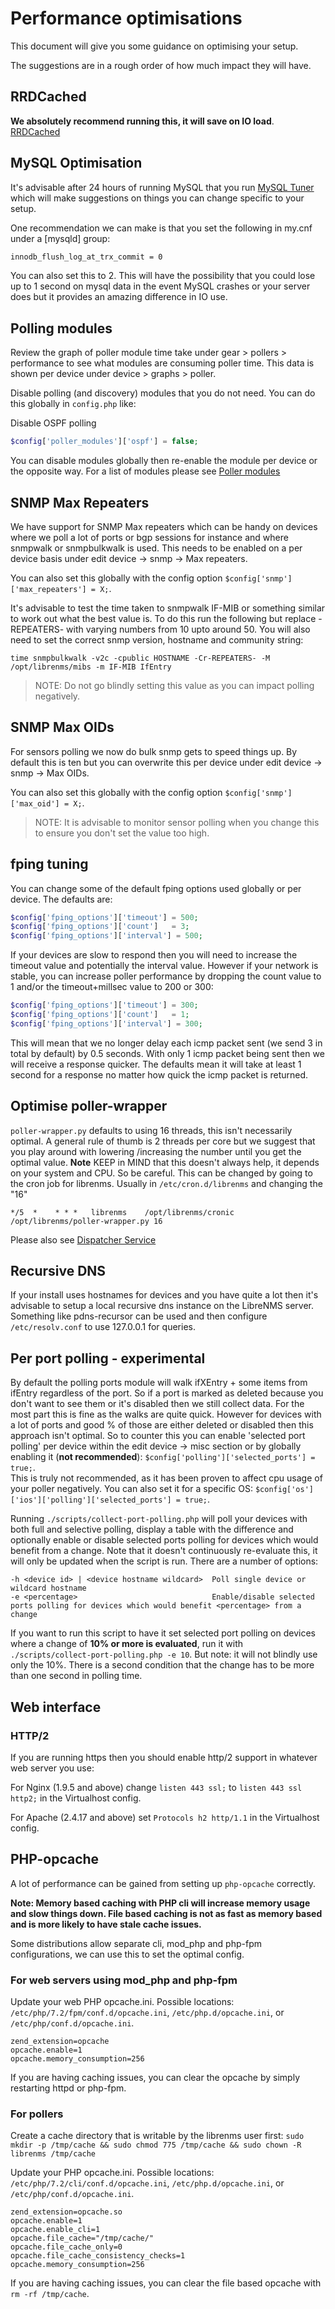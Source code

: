 # Performance optimisations

This document will give you some guidance on optimising your setup.

The suggestions are in a rough order of how much impact they will have.

## RRDCached

**We absolutely recommend running this, it will save on IO load**. [RRDCached](../Extensions/RRDCached.md)

## MySQL Optimisation

It's advisable after 24 hours of running MySQL that you run [MySQL
Tuner](https://raw.githubusercontent.com/major/MySQLTuner-perl/master/mysqltuner.pl)
which will make suggestions on things you can change specific to your setup.

One recommendation we can make is that you set the following in my.cnf
under a [mysqld] group:

```bash
innodb_flush_log_at_trx_commit = 0
```

You can also set this to 2. This will have the possibility that you
could lose up to 1 second on mysql data in the event MySQL crashes or
your server does but it provides an amazing difference in IO use.

## Polling modules

Review the graph of poller module time take under gear > pollers >
performance to see what modules are consuming poller time. This data
is shown per device under device > graphs > poller.

Disable polling (and discovery) modules that you do not need. You can
do this globally in `config.php` like:

Disable OSPF polling

```php
$config['poller_modules']['ospf'] = false;
```

You can disable modules globally then re-enable the module per device
or the opposite way. For a list of modules please see [Poller
modules](../Support/Poller%20Support.md)

## SNMP Max Repeaters

We have support for SNMP Max repeaters which can be handy on devices
where we poll a lot of ports or bgp sessions for instance and
where snmpwalk or snmpbulkwalk is used. This needs to be enabled on a
per device basis under edit device -> snmp -> Max repeaters.

You can also set this globally with the config option
`$config['snmp']['max_repeaters'] = X;`.

It's advisable to test the time taken to snmpwalk IF-MIB or something
similar to work out what the best value is. To do this run the
following but replace -REPEATERS- with varying numbers from 10 upto
around 50. You will also need to set the correct snmp version,
hostname and community string:

`time snmpbulkwalk -v2c -cpublic HOSTNAME -Cr-REPEATERS- -M
/opt/librenms/mibs -m IF-MIB IfEntry`

> NOTE: Do not go blindly setting this value as you can impact polling
> negatively.

## SNMP Max OIDs

For sensors polling we now do bulk snmp gets to speed things up. By
default this is ten but you can overwrite this per device under edit
device -> snmp -> Max OIDs.

You can also set this globally with the config option
`$config['snmp']['max_oid'] = X;`.

> NOTE: It is advisable to monitor sensor polling when you change this
> to ensure you don't set the value too high.

## fping tuning

You can change some of the default fping options used globally or per
device. The defaults are:

```php
$config['fping_options']['timeout'] = 500;
$config['fping_options']['count']   = 3;
$config['fping_options']['interval'] = 500;
```

If your devices are slow to respond then you will need to increase the
timeout value and potentially the interval value. However if your
network is stable, you can increase poller performance by dropping the
count value to 1 and/or the timeout+millsec value to 200 or 300:

```php
$config['fping_options']['timeout'] = 300;
$config['fping_options']['count']   = 1;
$config['fping_options']['interval'] = 300;
```

This will mean that we no longer delay each icmp packet sent (we send
3 in total by default) by 0.5 seconds. With only 1 icmp packet
being sent then we will receive a response quicker. The defaults mean
it will take at least 1 second for a response no matter how
quick the icmp packet is returned.

## Optimise poller-wrapper

`poller-wrapper.py` defaults to using 16 threads, this isn't necessarily
optimal. A general rule of thumb is 2 threads per core but we suggest 
that you play around with lowering /increasing the number until you 
get the optimal value. **Note** KEEP in MIND that this doesn't 
always help, it depends on your system and CPU. So be careful. 
This can be changed by going to the cron job for librenms. 
Usually in `/etc/cron.d/librenms` and changing the "16"

```
*/5  *    * * *   librenms    /opt/librenms/cronic /opt/librenms/poller-wrapper.py 16
```
Please also see [Dispatcher Service](../Extensions/Dispatcher-Service.md)

## Recursive DNS

If your install uses hostnames for devices and you have quite a lot
then it's advisable to setup a local recursive dns instance on the
LibreNMS server. Something like pdns-recursor can be used and then
configure `/etc/resolv.conf` to use 127.0.0.1 for queries.

## Per port polling - experimental

By default the polling ports module will walk ifXEntry + some items
from ifEntry regardless of the port. So if a port is marked as deleted
because you don't want to see them or it's disabled then we still
collect data. For the most part this is fine as the walks are quite
quick. However for devices with a lot of ports and good % of those are
either deleted or disabled then this approach isn't optimal. So to
counter this you can enable 'selected port polling' per device within
the edit device -> misc section or by globally enabling it (**not
recommended**): `$config['polling']['selected_ports'] = true;`.  
This is truly not recommended, as it has been proven to affect cpu
usage of your poller negatively. You can also set it for a specific OS:
`$config['os']['ios']['polling']['selected_ports'] = true;`.

Running `./scripts/collect-port-polling.php` will poll your devices
with both full and selective polling, display a table with the
difference and optionally enable or disable selected ports polling for
devices which would benefit from a change. Note that it doesn't
continuously re-evaluate this, it will only be updated when the script
is run. There are a number of options:

```
-h <device id> | <device hostname wildcard>  Poll single device or wildcard hostname
-e <percentage>                              Enable/disable selected ports polling for devices which would benefit <percentage> from a change
```
If you want to run this script to have it set selected port polling
on devices where a change of **10% or more is evaluated**, run it with
`./scripts/collect-port-polling.php -e 10`. But note: it will not
blindly use only the 10%. There is a second condition that the change
has to be more than one second in polling time.

## Web interface

### HTTP/2

If you are running https then you should enable http/2 support in
whatever web server you use:

For Nginx (1.9.5 and above) change `listen 443 ssl;` to `listen 443
ssl http2;` in the Virtualhost config.

For Apache (2.4.17 and above) set `Protocols h2 http/1.1` in the Virtualhost config.

## PHP-opcache

A lot of performance can be gained from setting up `php-opcache` correctly.

**Note: Memory based caching with PHP cli will increase memory usage and slow things down. File based caching is not as fast as memory based and is more likely to have stale cache issues.**

Some distributions allow separate cli, mod_php and php-fpm configurations, we can use this to set the optimal config.

### For web servers using mod_php and php-fpm

Update your web PHP opcache.ini.  Possible locations: `/etc/php/7.2/fpm/conf.d/opcache.ini`, `/etc/php.d/opcache.ini`, or `/etc/php/conf.d/opcache.ini`.

```
zend_extension=opcache
opcache.enable=1
opcache.memory_consumption=256
```

If you are having caching issues, you can clear the opcache by simply restarting httpd or php-fpm.

### For pollers

Create a cache directory that is writable by the librenms user first:
`sudo mkdir -p /tmp/cache && sudo chmod 775 /tmp/cache && sudo chown -R librenms /tmp/cache`

Update your PHP opcache.ini.  Possible locations: `/etc/php/7.2/cli/conf.d/opcache.ini`, `/etc/php.d/opcache.ini`, or `/etc/php/conf.d/opcache.ini`.

```
zend_extension=opcache.so
opcache.enable=1
opcache.enable_cli=1
opcache.file_cache="/tmp/cache/"
opcache.file_cache_only=0
opcache.file_cache_consistency_checks=1
opcache.memory_consumption=256
```

If you are having caching issues, you can clear the file based opcache with `rm -rf /tmp/cache`.


